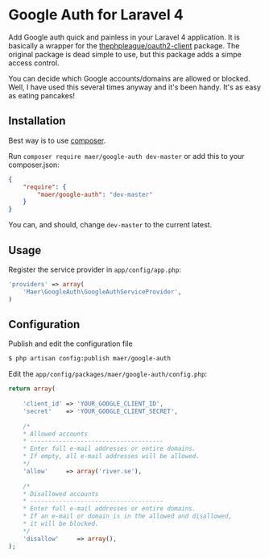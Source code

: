 Google Auth for Laravel 4
======================

Add Google auth quick and painless in your Laravel 4 application.
It is basically a wrapper for the [thephpleague/oauth2-client](https://github.com/thephpleague/oauth2-client) package. The original package is dead simple to use, but this package adds a simpe access control.

You can decide which Google accounts/domains are allowed or blocked. Well, I have used this several times anyway and it's been handy. It's as easy as eating pancakes!

Installation
------------
Best way is to use [composer](https://getcomposer.org/download/).

Run `composer require maer/google-auth dev-master` or add this to your composer.json:
```json
{
    "require": {
        "maer/google-auth": "dev-master"
    }
}
```
You can, and should, change `dev-master` to the current latest.


Usage
-----
Register the service provider in `app/config/app.php`:
```php
'providers' => array(
    'Maer\GoogleAuth\GoogleAuthServiceProvider',
)
```

Configuration
-------------
Publish and edit the configuration file
```bash
$ php artisan config:publish maer/google-auth
```

Edit the `app/config/packages/maer/google-auth/config.php`:
```php
return array(
  
    'client_id' => 'YOUR_GOOGLE_CLIENT_ID',
    'secret'    => 'YOUR_GOOGLE_CLIENT_SECRET',
  
    /*
    * Allowed accounts
    * -------------------------------------
    * Enter full e-mail addresses or entire domains.
    * If empty, all e-mail addresses will be allowed.
    */
    'allow'     => array('river.se'),
      
    /*
    * Disallowed accounts
    * -------------------------------------
    * Enter full e-mail addresses or entire domains.
    * If an e-mail or domain is in the allowed and disallowed,
    * it will be blocked.
    */
    'disallow'     => array(),
);
```
